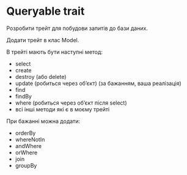 # Queryable trait

Розробити трейт для побудови запитів до бази даних.

Додати трейт в клас Model.

В трейті мають бути наступні метод:
- select
- create
- destroy (або delete)
- update (робиться через обʼєкт) (за бажанням, ваша реалізація)
- find
- findBy
- where (робиться через обʼєкт після select)
- всі інші методи які є в моєму трейті

При бажанні можна додати:
- orderBy
- whereNotIn
- andWhere
- orWhere
- join
- groupBy